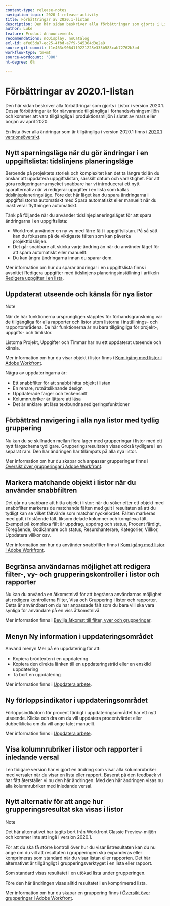 ```yaml
---
content-type: release-notes
navigation-topic: 2020-1-release-activity
title: Förbättringar av 2020.1-listan
description: Den här sidan beskriver alla förbättringar som gjorts i Listor i version 2020.1. Dessa förbättringar är för närvarande tillgängliga i förhandsvisningsmiljön och kommer att vara tillgängliga i produktionsmiljön i slutet av mars eller början av april 2020.
author: Luke
feature: Product Announcements
recommendations: noDisplay, noCatalog
exl-id: efe05da7-ec25-4fbd-a7f9-645364d3e2a8
source-git-commit: f1e463c90641f9221228e335b583cab72762b3bd
workflow-type: tm+mt
source-wordcount: '880'
ht-degree: 0%

---
```


# Förbättringar av 2020.1-listan

Den här sidan beskriver alla förbättringar som gjorts i Listor i version 2020.1. Dessa förbättringar är för närvarande tillgängliga i förhandsvisningsmiljön och kommer att vara tillgängliga i produktionsmiljön i slutet av mars eller början av april 2020.

En lista över alla ändringar som är tillgängliga i version 2020.1 finns i [2020.1 versionsöversikt](../../../product-announcements/product-releases/2020.1-release-activity/2020-1-release-overview.md).

## Nytt sparningsläge när du gör ändringar i en uppgiftslista: tidslinjens planeringsläge

Beroende på projektets storlek och komplexitet kan det ta längre tid än du önskar att uppdatera uppgiftslistan, särskilt datum och varaktighet. För att göra redigeringarna mycket snabbare har vi introducerat ett nytt sparalternativ när vi redigerar uppgifter i en lista som kallas tidslinjeplaneringsläge. Före det här läget kan du spara ändringarna i uppgiftslistorna automatiskt med Spara automatiskt eller manuellt när du inaktiverar flyttningen automatiskt.

Tänk på följande när du använder tidslinjeplaneringsläget för att spara ändringarna i en uppgiftslista:

* Workfront använder en ny vy med färre fält i uppgiftslistan. På så sätt kan du fokusera på de viktigaste fälten som kan påverka projekttidslinjen.
* Det går snabbare att skicka varje ändring än när du använder läget för att spara automatiskt eller manuellt.
* Du kan ångra ändringarna innan du sparar dem.

Mer information om hur du sparar ändringar i en uppgiftslista finns i avsnittet Redigera uppgifter med tidslinjens planeringsinställning i artikeln [Redigera uppgifter i en lista](../../../manage-work/tasks/manage-tasks/edit-tasks-in-a-list.md).

## Uppdaterat utseende och känsla för nya listor

>[!NOTE]
>
>När de här funktionerna ursprungligen släpptes för förhandsgranskning var de tillgängliga för alla rapporter och listor utom listorna i inställnings- och rapportområdena. De här funktionerna är nu bara tillgängliga för projekt-, uppgifts- och timlistor.

Listorna Projekt, Uppgifter och Timmar har nu ett uppdaterat utseende och känsla.

Mer information om hur du visar objekt i listor finns i [Kom igång med listor i Adobe Workfront](../../../workfront-basics/navigate-workfront/use-lists/view-items-in-a-list.md).

Några av uppdateringarna är:

* Ett snabbfilter för att snabbt hitta objekt i listan
* En renare, rutnätsliknande design
* Uppdaterade färger och teckensnitt
* Kolumnrubriker är lättare att läsa
* Det är enklare att läsa textbundna redigeringsfunktioner

## Förbättrad navigering i alla nya listor med tydlig gruppering

Nu kan du se skillnaden mellan flera lager med grupperingar i listor med ett nytt färgschema tydligare. Grupperingsresultaten visas också tydligare i en separat ram. Den här ändringen har tillämpats på alla nya listor.

Mer information om hur du skapar och anpassar grupperingar finns i [Översikt över grupperingar i Adobe Workfront](../../../reports-and-dashboards/reports/reporting-elements/groupings-overview.md).

## Markera matchande objekt i listor när du använder snabbfiltren

Det går nu snabbare att hitta objekt i listor: när du söker efter ett objekt med snabbfilter markeras de matchande fälten med gult i resultaten så att du tydligt kan se vilket fältvärde som matchar nyckelordet. Fälten markeras med gult i fristående fält, liksom delade kolumner och komplexa fält. Exempel på komplexa fält är uppdrag, uppdrag och status, Procent färdigt, Föregående, Godkännare och status, Resurshanterare, Kategorier, Villkor, Uppdatera villkor osv.

Mer information om hur du använder snabbfilter finns i [Kom igång med listor i Adobe Workfront](../../../workfront-basics/navigate-workfront/use-lists/view-items-in-a-list.md).

## Begränsa användarnas möjlighet att redigera filter-, vy- och grupperingskontroller i listor och rapporter

Nu kan du använda en åtkomstnivå för att begränsa användarnas möjlighet att redigera kontrollerna Filter, Visa och Gruppering i listor och rapporter. Detta är användbart om du har anpassade fält som du bara vill ska vara synliga för användare på en viss åtkomstnivå.

Mer information finns i [Bevilja åtkomst till filter, vyer och grupperingar](../../../administration-and-setup/add-users/configure-and-grant-access/grant-access-fvg.md).

## Menyn Ny information i uppdateringsområdet

Använd menyn Mer på en uppdatering för att:

* Kopiera brödtexten i en uppdatering
* Kopiera den direkta länken till en uppdateringstråd eller en enskild uppdatering
* Ta bort en uppdatering

Mer information finns i [Uppdatera arbete](../../../workfront-basics/updating-work-items-and-viewing-updates/update-work.md).

## Ny förloppsindikator i uppdateringsområdet

Förloppsindikatorn för procent färdigt i uppdateringsområdet har ett nytt utseende. Klicka och dra om du vill uppdatera procentvärdet eller dubbelklicka om du vill ange talet manuellt.

Mer information finns i [Uppdatera arbete](../../../workfront-basics/updating-work-items-and-viewing-updates/update-work.md).

## Visa kolumnrubriker i listor och rapporter i inledande versal

I en tidigare version har vi gjort en ändring som visar alla kolumnrubriker med versaler när du visar en lista eller rapport. Baserat på den feedback vi har fått återställer vi nu den här ändringen. Med den här ändringen visas nu alla kolumnrubriker med inledande versal.

## Nytt alternativ för att ange hur grupperingsresultat ska visas i listor

>[!NOTE]
>
>Det här alternativet har tagits bort från Workfront Classic Preview-miljön och kommer inte att ingå i version 2020.1.

För att du ska få större kontroll över hur du visar listresultaten kan du nu ange om du vill att resultaten i grupperingen ska expanderas eller komprimeras som standard när du visar listan eller rapporten. Det här alternativet är tillgängligt i grupperingsverktyget i en lista eller rapport.

Som standard visas resultatet i en utökad lista under grupperingen.

Före den här ändringen visas alltid resultatet i en komprimerad lista.

Mer information om hur du skapar en gruppering finns i [Översikt över grupperingar i Adobe Workfront](../../../reports-and-dashboards/reports/reporting-elements/groupings-overview.md).
